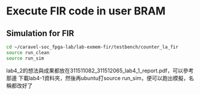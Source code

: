 # Execute FIR code in user BRAM

## Simulation for FIR
```sh
cd ~/caravel-soc_fpga-lab/lab-exmem-fir/testbench/counter_la_fir
source run_clean
source run_sim
```
lab4_2的想法與成果都放在311511082_311512065_lab4_1_report.pdf，可以參考那邊
下載lab4-1資料夾，然後再ubuntu打source run_sim，便可以跑出模擬，名稱都改好了

